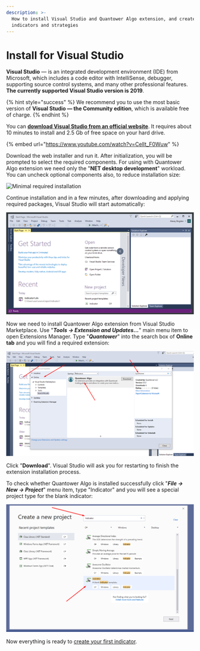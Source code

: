 ```yaml
---
description: >-
  How to install Visual Studio and Quantower Algo extension, and create your own
  indicators and strategies
---
```


# Install for Visual Studio

**Visual Studio** — is an integrated development environment (IDE) from Microsoft, which includes a code editor with IntelliSense, debugger, supporting source control systems, and many other professional features. **The currently supported Visual Studio version is 2019**. 

{% hint style="success" %}
We recommend you to use the most basic version of **Visual Studio — the Community edition**, which is available free of charge.
{% endhint %}

You can [**download Visual Studio from an official website**](https://visualstudio.microsoft.com/ru/thank-you-downloading-visual-studio/?sku=Community\&rel=16). It requires about 10 minutes to install and 2.5 Gb of free space on your hard drive.

{% embed url="https://www.youtube.com/watch?v=CelIt_F0Wuw" %}

Download the web installer and run it. After initialization, you will be prompted to select the required components. For using with Quantower Algo extension we need only the "**NET desktop development**" workload. You can uncheck optional components also, to reduce installation size:

![Minimal required installation](../.gitbook/assets/screenshot\_1dd.png)

Continue installation and in a few minutes, after downloading and applying required packages, Visual Studio will start automatically:

![Default view of Visual Studio 2019](../.gitbook/assets/default-view-of-visual-studio.png)

Now we need to install Quantower Algo extension from Visual Studio Marketplace. Use "_**Tools -> Extension and Updates...**_" main menu item to open Extensions Manager. Type "_**Quantower**_" into the search box of **Online tab** and you will find a required extension:

![Extensions and Updates window](../.gitbook/assets/extensions-manager.png)

Click "**Download**". Visual Studio will ask you for restarting to finish the extension installation process.

To check whether Quantower Algo is installed successfully click "_**File -> New -> Project**_" menu item, type "Indicator" and you will see a special project type for the blank indicator:

![New project window](<../.gitbook/assets/image (54).png>)

Now everything is ready to [create your first indicator](simple-indicator.md).
